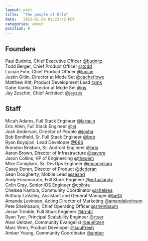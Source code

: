 ```yaml
---
layout: post
title:  "The people of Ello"
date:   2015-01-26 01:23:45 MDT
categories: about
position: 8
---
```


## Founders

Paul Budnitz, Chief Executive Officer [@budnitz](https://ello.co/budnitz)<br>
Todd Berger, Chief Product Officer [@todd](https://ello.co/todd)<br>
Lucian Fohr, Chief Product Officer [@lucian](https://ello.co/lucian)<br>
Justin Gitlin, Director at Mode Set [@cacheflowe](https://ello.co/cacheflowe)<br>
Matthew Kitt, Product Development Lead [@mk](https://ello.co/mk)<br>
Gabe Varela, Director at Mode Set [@gv](https://ello.co/gv)<br>
Jay Zeschin, Chief Architect [@jayzes](https://ello.co/jayzes)<br>

## Staff

Micah Adams, Full Stack Engineer [@larquin](https://ello.co/larquin)<br>
Eric Allen, Full Stack Engineer [@ej](https://ello.co/ej)<br>
Josh Anderson, Director of People [@josha](https://ello.co/josha)<br>
Bob Bonifield, Sr. Full Stack Engineer [@bob](https://ello.co/bob)<br>
Ryan Boyajian, Lead Developer [@666](https://ello.co/666)<br>
Brandon Brisbon, Sr. Android Engineer [@bris](https://ello.co/bris)<br>
Aaron Brown, Director of Infrastructure [@aayore](https://ello.co/aayore)<br>
Jason Collins, VP of Engineering [@theoem](https://ello.co/theoem)<br>
Mike Conigliaro, Sr. DevOps Engineer [@mconigliaro](https://ello.co/mconigliaro)<br>
Casey Doran, Director of Product [@dcdoran](https://ello.co/dcdoran)<br>
Sean Dougherty, Mobile Lead [@seand](https://ello.co/seand)<br>
Andy Ennamorato, Full Stack Engineer [@virtualandy](https://ello.co/virtualandy)<br>
Colin Gray, Senior iOS Engineer [@colinta](https://ello.co/colinta)<br>
Chelsea Kantola, Community Coordinator [@chelsea](https://ello.co/chelsea)<br>
Brittany LaValley, Assistant and General Manager [@be13](https://ello.co/be13)<br>
Amanda Levinson, Acting Director of Marketing [@amandalevinson](https://ello.co/amandalevinson)<br>
Pete Sheinbaum, Chief Operating Officer [@sheinbaum](https://ello.co/sheinbaum)<br>
Jesse Trimble, Full Stack Engineer [@trmbl](https://ello.co/trmbl)<br>
Ryan Tyer, Principal Scalability Engineer [@rtyer](https://ello.co/rtyer)<br>
Alexi Ueltzen, Community Evangelist [@aueltzen](https://ello.co/aueltzen)<br>
Marc Wren, Product Developer [@soulfresh](https://ello.co/soulfresh)<br>
Amber Young, Community Coordinator [@amber](https://ello.co/amber)<br>
